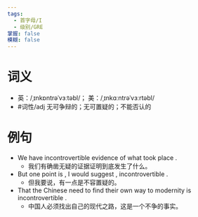```yaml
---
tags:
  - 首字母/I
  - 级别/GRE
掌握: false
模糊: false
---
```

# 词义
- 英：/ˌɪnkɒntrəˈvɜːtəbl/； 美：/ˌɪnkɑːntrəˈvɜːrtəbl/
- #词性/adj  无可争辩的；无可置疑的；不能否认的
# 例句
- We have incontrovertible evidence of what took place .
	- 我们有确凿无疑的证据证明到底发生了什么。
- But one point is , I would suggest , incontrovertible .
	- 但我要说，有一点是不容置疑的。
- That the Chinese need to find their own way to modernity is incontrovertible .
	- 中国人必须找出自己的现代之路，这是一个不争的事实。

